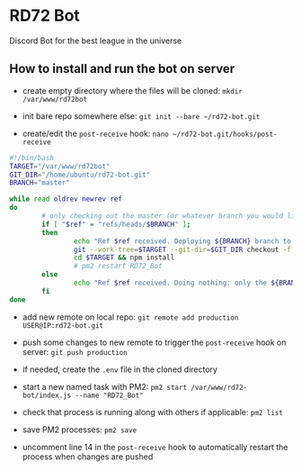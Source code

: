 # RD72 Bot
Discord Bot for the best league in the universe

## How to install and run the bot on server

- create empty directory where the files will be cloned:
`mkdir /var/www/rd72bot`

- init bare repo somewhere else:
`git init --bare ~/rd72-bot.git`

- create/edit the `post-receive` hook:
`nano ~/rd72-bot.git/hooks/post-receive`

```bash
#!/bin/bash
TARGET="/var/www/rd72bot"
GIT_DIR="/home/ubuntu/rd72-bot.git"
BRANCH="master"

while read oldrev newrev ref
do
        # only checking out the master (or whatever branch you would like to deploy)
        if [ "$ref" = "refs/heads/$BRANCH" ];
        then
                echo "Ref $ref received. Deploying ${BRANCH} branch to production..."
                git --work-tree=$TARGET --git-dir=$GIT_DIR checkout -f $BRANCH
                cd $TARGET && npm install
                # pm2 restart RD72_Bot
        else
                echo "Ref $ref received. Doing nothing: only the ${BRANCH} branch may be deployed on this server."
        fi
done
```

- add new remote on local repo:
`git remote add production USER@IP:rd72-bot.git`

- push some changes to new remote to trigger the `post-receive` hook on server:
`git push production`

- if needed, create the `.env` file in the cloned directory

- start a new named task with PM2:
`pm2 start /var/www/rd72-bot/index.js --name "RD72_Bot"`

- check that process is running along with others if applicable:
`pm2 list`

- save PM2 processes:
`pm2 save`

- uncomment line 14 in the `post-receive` hook to automatically restart the process when changes are pushed

